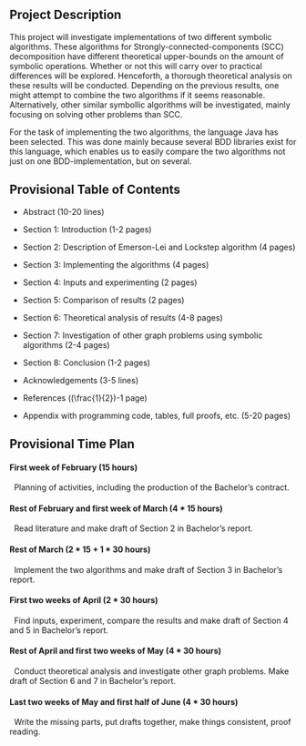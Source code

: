 Project Description
-------------------

This project will investigate implementations of two different symbolic algorithms. These algorithms for Strongly-connected-components (SCC) decomposition have different theoretical upper-bounds on the amount of symbolic operations. Whether or not this will carry over to practical differences will be explored. Henceforth, a thorough theoretical analysis on these results will be conducted. Depending on the previous results, one might attempt to combine the two algorithms if it seems reasonable. Alternatively, other similar symbollic algorithms will be investigated, mainly focusing on solving other problems than SCC.

For the task of implementing the two algorithms, the language Java has been selected. This was done mainly because several BDD libraries exist for this language, which enables us to easily compare the two algorithms not just on one BDD-implementation, but on several.

Provisional Table of Contents
-----------------------------

-   Abstract (10-20 lines)

-   Section 1: Introduction (1-2 pages)

-   Section 2: Description of Emerson-Lei and Lockstep algorithm (4 pages)

-   Section 3: Implementing the algorithms (4 pages)

-   Section 4: Inputs and experimenting (2 pages)

-   Section 5: Comparison of results (2 pages)

-   Section 6: Theoretical analysis of results (4-8 pages)

-   Section 7: Investigation of other graph problems using symbolic algorithms (2-4 pages)

-   Section 8: Conclusion (1-2 pages)

-   Acknowledgements (3-5 lines)

-   References (\(\frac{1}{2}\)-1 page)

-   Appendix with programming code, tables, full proofs, etc. (5-20 pages)

Provisional Time Plan
---------------------

#### First week of February (15 hours)

 
Planning of activities, including the production of the Bachelor’s contract.

#### Rest of February and first week of March (<span>4 * 15</span> hours)

 
Read literature and make draft of Section 2 in Bachelor’s report.

#### Rest of March (<span>2 * 15 + 1 * 30</span> hours)

 
Implement the two algorithms and make draft of Section 3 in Bachelor’s report.

#### First two weeks of April (<span>2 * 30</span> hours)

 
Find inputs, experiment, compare the results and make draft of Section 4 and 5 in Bachelor’s report.

#### Rest of April and first two weeks of May (<span>4 * 30</span> hours)

 
Conduct theoretical analysis and investigate other graph problems. Make draft of Section 6 and 7 in Bachelor’s report.

#### Last two weeks of May and first half of June (<span>4 * 30</span> hours)

 
Write the missing parts, put drafts together, make things consistent, proof reading.
